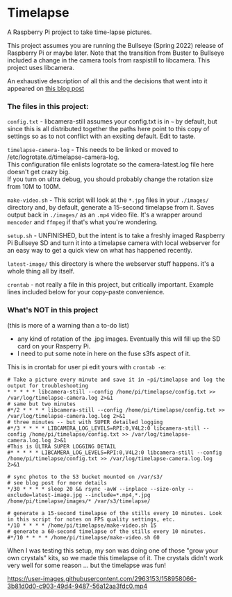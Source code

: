 # Timelapse

A Raspberry Pi project to take time-lapse pictures.

This project assumes you are running the Bullseye (Spring 2022) release of Raspberry Pi or maybe later.
Note that the transition from Buster to Bullseye included a change in the camera tools from raspistill to libcamera.
This project uses libcamera.

An exhaustive description of all this and the decisions that went into it appeared on [this blog post]()

### The files in this project:

`config.txt` - libcamera-still assumes your config.txt is in `~` by default, but since this is all distributed together
the paths here point to this copy of settings so as to not conflict with an exsiting default.  Edit to taste.


`timelapse-camera-log` - This needs to be linked or moved to /etc/logrotate.d/timelapse-camera-log.  
This configuration file enlists logrotate so the camera-latest.log file here doesn't get crazy big.  
If you turn on ultra debug, you should probably change the rotation size from 10M to 100M.

`make-video.sh` - This script will look at the `*.jpg` files in your `./images/` directory and, by default, generate a 15-second timelapse
from it.  Saves output back in `./images/` as an `.mp4` video file. It's a wrapper around `mencoder` and `ffmpeg` if that's what you're wondering. 

`setup.sh` - UNFINISHED, but the intent is to take a freshly imaged Raspberry Pi Bullseye SD and turn it into a timelapse camera with local webserver for an easy way to get a quick view on what has happened recently.

`latest-image/` this directory is where the webserver stuff happens. it's a whole thing all by itself.

`crontab` - not really a file in this project, but critically important.  Example lines included below for your copy-paste convenience.


### What's NOT in this project
(this is more of a warning than a to-do list)
- any kind of rotation of the .jpg images.  Eventually this will fill up the SD card on your Rasperry Pi. 
- I need to put some note in here on the fuse s3fs aspect of it.


This is in crontab for user pi edit yours with `crontab -e`:

```
# Take a picture every minute and save it in ~pi/timelapse and log the output for troubleshooting
* * * * * libcamera-still --config /home/pi/timelapse/config.txt >> /var/log/timelapse-camera.log 2>&1
# same but two minutes
#*/2 * * * * libcamera-still --config /home/pi/timelapse/config.txt >> /var/log/timelapse-camera.log.log 2>&1
# three minutes -- but with SUPER detailed logging
#*/3 * * * * LIBCAMERA_LOG_LEVELS=RPI:0,V4L2:0 libcamera-still --config /home/pi/timelapse/config.txt >> /var/log/timelapse-camera.log.log 2>&1
#This is ULTRA SUPER LOGGING DETAIL
#* * * * * LIBCAMERA_LOG_LEVELS=RPI:0,V4L2:0 libcamera-still --config /home/pi/timelapse/config.txt >> /var/log/timelapse-camera.log.log 2>&1

# sync photos to the S3 bucket mounted on /var/s3/
# see blog post for more details
*/30 * * * * sleep 20 && rsync -avW --inplace --size-only --exclude=latest-image.jpg --include=*.mp4,*.jpg /home/pi/timelapse/images/* /var/s3/timelapse/

# generate a 15-second timelapse of the stills every 10 minutes. Look in this script for notes on FPS quality settings, etc.
*/10 * * * * /home/pi/timelapse/make-video.sh 15
# generate a 60-second timelapse of the stills every 10 minutes.
#*/10 * * * * /home/pi/timelapse/make-video.sh 60
```

When I was testing this setup, my son was doing one of those "grow your own crystals" kits, so we made this timelapse of it.  The crystals didn't work very well for some reason ... but the timelapse was fun!

https://user-images.githubusercontent.com/2963153/158958066-3b81d0d0-c903-49d4-9487-56a12aa3fdc0.mp4


